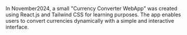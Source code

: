 
In November2024, a small "Currency Converter WebApp" was created using React.js and Tailwind CSS for learning purposes. The app enables users to convert currencies dynamically with a simple and interactive interface.